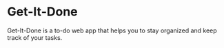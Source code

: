 # Get-It-Done
Get-It-Done is a to-do web app that helps you to stay organized and keep track of your tasks.
